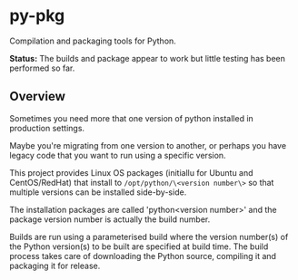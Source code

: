 # py-pkg

Compilation and packaging tools for Python.

**Status:** The builds and package appear to work but little testing has been performed so far.

## Overview

Sometimes you need more that one version of python installed in production settings.

Maybe you're migrating from one version to another, or perhaps you have legacy code that you want to run using a specific version.

This project provides Linux OS packages (initiallu for Ubuntu and CentOS/RedHat) that install to `/opt/python/\<version number\>` so that multiple versions can be installed side-by-side.

The installation packages are called 'python\<version number\>' and the package version number is actually the build number.

Builds are run using a parameterised build where the version number(s) of the Python version(s) to be built are specified at build time. The build process takes care of downloading the Python source, compiling it and packaging it for release.
